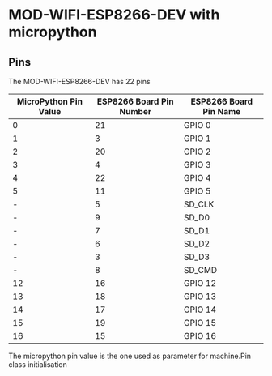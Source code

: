 # MOD-WIFI-ESP8266-DEV with micropython

## Pins
The MOD-WIFI-ESP8266-DEV has 22 pins


| MicroPython Pin Value | ESP8266 Board Pin Number | ESP8266 Board Pin Name |
|--------|--------|--------|
|  0  |  21  |  GPIO 0  |
|  1  |  3  |  GPIO 1 |
|  2  |  20  |  GPIO 2  |
|  3  |  4  | GPIO 3  |
|  4  |  22  |  GPIO 4  |
|  5  |  11  |  GPIO 5  |
|  -  |  5  |  SD_CLK  |
|  -  |  9  |  SD_D0  |
|  -  |  7  |  SD_D1  |
|  -  |  6  |  SD_D2  |
|  -  |  3  |  SD_D3  |
|  -  |  8  |  SD_CMD  |
|  12  |  16  |  GPIO 12  |
|  13  |  18  |  GPIO 13  |
|  14  |  17  |  GPIO 14  |
|  15  |  19  |  GPIO 15  |
|  16  |  15  |  GPIO 16  |

The micropython pin value is the one used as parameter for machine.Pin class initialisation


